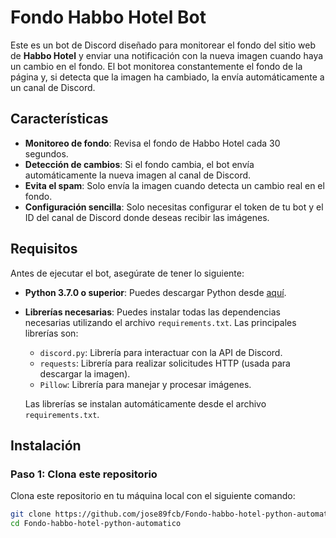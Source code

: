 # Fondo Habbo Hotel Bot

Este es un bot de Discord diseñado para monitorear el fondo del sitio web de **Habbo Hotel** y enviar una notificación con la nueva imagen cuando haya un cambio en el fondo. El bot monitorea constantemente el fondo de la página y, si detecta que la imagen ha cambiado, la envía automáticamente a un canal de Discord.

## Características

- **Monitoreo de fondo**: Revisa el fondo de Habbo Hotel cada 30 segundos.
- **Detección de cambios**: Si el fondo cambia, el bot envía automáticamente la nueva imagen al canal de Discord.
- **Evita el spam**: Solo envía la imagen cuando detecta un cambio real en el fondo.
- **Configuración sencilla**: Solo necesitas configurar el token de tu bot y el ID del canal de Discord donde deseas recibir las imágenes.

## Requisitos

Antes de ejecutar el bot, asegúrate de tener lo siguiente:

- **Python 3.7.0 o superior**: Puedes descargar Python desde [aquí](https://www.python.org/downloads/release/python-370/).
  
- **Librerías necesarias**: Puedes instalar todas las dependencias necesarias utilizando el archivo `requirements.txt`. Las principales librerías son:

  - `discord.py`: Librería para interactuar con la API de Discord.
  - `requests`: Librería para realizar solicitudes HTTP (usada para descargar la imagen).
  - `Pillow`: Librería para manejar y procesar imágenes.

  Las librerías se instalan automáticamente desde el archivo `requirements.txt`.

## Instalación

### Paso 1: Clona este repositorio

Clona este repositorio en tu máquina local con el siguiente comando:

```bash
git clone https://github.com/jose89fcb/Fondo-habbo-hotel-python-automatico.git
cd Fondo-habbo-hotel-python-automatico
